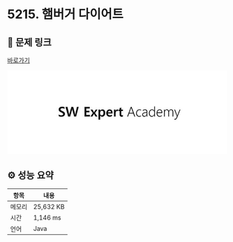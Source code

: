 # 5215. 햄버거 다이어트

## 🔗 문제 링크

[바로가기](https://swexpertacademy.com/main/code/problem/problemDetail.do?contestProbId=AWT-lPB6dHUDFAVT)

![SWEA 로고](../../images/swea.jpg)

## ⚙️ 성능 요약

| 항목   | 내용      |
| ------ | --------- |
| 메모리 | 25,632 KB |
| 시간   | 1,146 ms  |
| 언어   | Java      |
